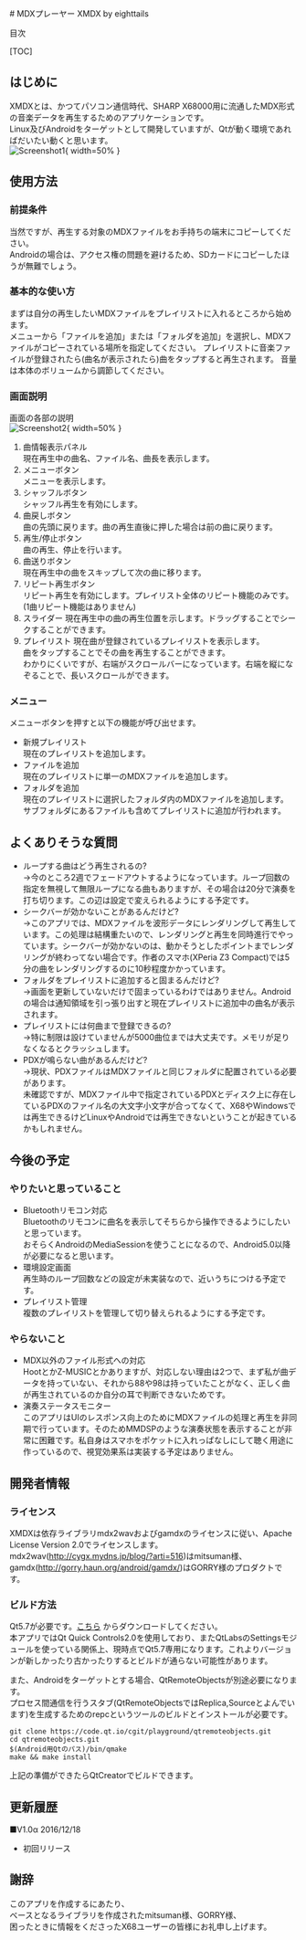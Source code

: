 <link href="doc/markdown.css" rel="stylesheet"></link>
# MDXプレーヤー XMDX
by eighttails  
<http://eighttails.seesaa.net>

目次

[TOC]

## はじめに
XMDXとは、かつてパソコン通信時代、SHARP X68000用に流通したMDX形式の音楽データを再生するためのアプリケーションです。  
Linux及びAndroidをターゲットとして開発していますが、Qtが動く環境であればだいたい動くと思います。  
![Screenshot1](doc/Screenshot1.png){ width=50% }

## 使用方法
### 前提条件
当然ですが、再生する対象のMDXファイルをお手持ちの端末にコピーしてください。  
Androidの場合は、アクセス権の問題を避けるため、SDカードにコピーしたほうが無難でしょう。
### 基本的な使い方  
まずは自分の再生したいMDXファイルをプレイリストに入れるところから始めます。  
メニューから「ファイルを追加」または「フォルダを追加」を選択し、MDXファイルがコピーされている場所を指定してください。
プレイリストに音楽ファイルが登録されたら(曲名が表示されたら)曲をタップすると再生されます。
音量は本体のボリュームから調節してください。
### 画面説明
画面の各部の説明  
![Screenshot2](doc/Screenshot2.png){ width=50% }

1. 曲情報表示パネル  
現在再生中の曲名、ファイル名、曲長を表示します。  
1. メニューボタン  
メニューを表示します。  
1. シャッフルボタン  
シャッフル再生を有効にします。  
1. 曲戻しボタン  
曲の先頭に戻ります。曲の再生直後に押した場合は前の曲に戻ります。  
1. 再生/停止ボタン  
曲の再生、停止を行います。  
1. 曲送りボタン  
現在再生中の曲をスキップして次の曲に移ります。  
1. リピート再生ボタン  
リピート再生を有効にします。プレイリスト全体のリピート機能のみです。(1曲リピート機能はありません)
1. スライダー
現在再生中の曲の再生位置を示します。ドラッグすることでシークすることができます。  
1. プレイリスト
現在曲が登録されているプレイリストを表示します。  
曲をタップすることでその曲を再生することができます。  
わかりにくいですが、右端がスクロールバーになっています。右端を縦になぞることで、長いスクロールができます。

### メニュー
メニューボタンを押すと以下の機能が呼び出せます。

* 新規プレイリスト  
現在のプレイリストを追加します。
* ファイルを追加  
現在のプレイリストに単一のMDXファイルを追加します。
* フォルダを追加  
現在のプレイリストに選択したフォルダ内のMDXファイルを追加します。  
サブフォルダにあるファイルも含めてプレイリストに追加が行われます。

## よくありそうな質問
* ループする曲はどう再生されるの?  
→今のところ2週でフェードアウトするようになっています。ループ回数の指定を無視して無限ループになる曲もありますが、その場合は20分で演奏を打ち切ります。この辺は設定で変えられるようにする予定です。
* シークバーが効かないことがあるんだけど?  
→このアプリでは、MDXファイルを波形データにレンダリングして再生しています。この処理は結構重たいので、レンダリングと再生を同時進行でやっています。シークバーが効かないのは、動かそうとしたポイントまでレンダリングが終わってない場合です。作者のスマホ(XPeria Z3 Compact)では5分の曲をレンダリングするのに10秒程度かかっています。
* フォルダをプレイリストに追加すると固まるんだけど?  
→画面を更新していないだけで固まっているわけではありません。Androidの場合は通知領域を引っ張り出すと現在プレイリストに追加中の曲名が表示されます。
* プレイリストには何曲まで登録できるの?  
→特に制限は設けていませんが5000曲位までは大丈夫です。メモリが足りなくなるとクラッシュします。
* PDXが鳴らない曲があるんだけど?  
→現状、PDXファイルはMDXファイルと同じフォルダに配置されている必要があります。  
未確認ですが、MDXファイル中で指定されているPDXとディスク上に存在しているPDXのファイル名の大文字小文字が合ってなくて、X68やWindowsでは再生できるけどLinuxやAndroidでは再生できないということが起きているかもしれません。

## 今後の予定
### やりたいと思っていること
* Bluetoothリモコン対応  
Bluetoothのリモコンに曲名を表示してそちらから操作できるようにしたいと思っています。  
おそらくAndroidのMediaSessionを使うことになるので、Android5.0以降が必要になると思います。
* 環境設定画面  
再生時のループ回数などの設定が未実装なので、近いうちにつける予定です。
* プレイリスト管理  
複数のプレイリストを管理して切り替えられるようにする予定です。

### やらないこと
* MDX以外のファイル形式への対応  
HootとかZ-MUSICとかありますが、対応しない理由は2つで、まず私が曲データを持っていない、それから88や98は持っていたことがなく、正しく曲が再生されているのか自分の耳で判断できないためです。
* 演奏ステータスモニター  
このアプリはUIのレスポンス向上のためにMDXファイルの処理と再生を非同期で行っています。そのためMMDSPのような演奏状態を表示することが非常に困難です。私自身はスマホをポケットに入れっぱなしにして聴く用途に作っているので、視覚効果系は実装する予定はありません。

## 開発者情報
### ライセンス
XMDXは依存ライブラリmdx2wavおよびgamdxのライセンスに従い、Apache License Version 2.0でライセンスします。  
mdx2wav(<http://cygx.mydns.jp/blog/?arti=516>)はmitsuman様、
gamdx(<http://gorry.haun.org/android/gamdx/>)はGORRY様のプロダクトです。

### ビルド方法
Qt5.7が必要です。[こちら](https://www.qt.io/download/) からダウンロードしてください。  
本アプリではQt Quick Controls2.0を使用しており、またQtLabsのSettingsモジュールを使っている関係上、現時点でQt5.7専用になります。これよりバージョンが新しかったり古かったりするとビルドが通らない可能性があります。  

また、Androidをターゲットとする場合、QtRemoteObjectsが別途必要になります。  
プロセス間通信を行うスタブ(QtRemoteObjectsではReplica,Sourceとよんでいます)を生成するためのrepcというツールのビルドとインストールが必要です。

    git clone https://code.qt.io/cgit/playground/qtremoteobjects.git  
    cd qtremoteobjects.git  
    $(Android用Qtのパス)/bin/qmake  
    make && make install  
上記の準備ができたらQtCreatorでビルドできます。

## 更新履歴
■V1.0α 2016/12/18  

* 初回リリース

## 謝辞
このアプリを作成するにあたり、  
ベースとなるライブラリを作成されたmitsuman様、GORRY様、  
困ったときに情報をくださったX68ユーザーの皆様にお礼申し上げます。
